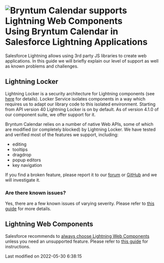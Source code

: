 <h1 class="title-with-image">
<img src="Core/logo/salesforce.svg" alt="Bryntum Calendar supports Lightning Web Components"/>
Using Bryntum Calendar in Salesforce Lightning Applications
</h1>

Salesforce Lightning allows using 3rd party JS libraries to create web applications. In this guide we will briefly
explain our level of support as well as known problems and challenges.

## Lightning Locker

Lightning Locker is a security architecture for Lightning components (see
[here](https://developer.salesforce.com/docs/atlas.en-us.lightning.meta/lightning/security_code.htm)
for details). Locker Service isolates components in a way which requires us to adapt our library code to this isolated environment.
Starting from API version 40 Lightning Locker is on by default. As of version 4.1.0 of our component suite, we 
offer support for it.

Bryntum Calendar relies on a number of native Web APIs, some of which are modified (or completely blocked) by Lightning Locker.
We have tested and verified most of the features we support, including:
 - editing
 - tooltips
 - dragdrop
 - popup editors
 - key navigation

If you find a broken feature, please report it to our [forum](https://bryntum.com/forum/)
or [GitHub](https://github.com/bryntum/support/issues) and we will investigate it.

### Are there known issues?

Yes, there are a few known issues of varying severity. Please refer to [this guide](#Calendar/guides/integration/salesforce/lwc.md#lightninglocker)
for more details.


## Lightning Web Components

Salesforce recommends to
[always choose Lightning Web Components](https://developer.salesforce.com/docs/component-library/documentation/en/lwc/lwc.get_started_lwc_or_aura)
unless you need an unsupported feature. Please refer to [this guide](#Calendar/guides/integration/salesforce/lwc.md)
for instructions.



<p class="last-modified">Last modified on 2022-05-30 6:38:15</p>
